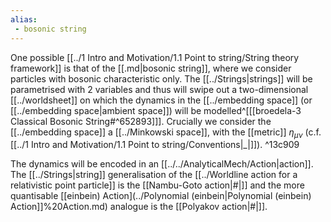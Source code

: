 ```yaml
---
alias:
 - bosonic string
---
```


One possible [[../1 Intro and Motivation/1.1 Point to string/String theory framework]] is that of the [[.md|bosonic string]], where we consider particles with bosonic characteristic only. The [[../Strings|strings]] will be parametrised with 2 variables and thus will swipe out a two-dimensional [[../worldsheet]] on which the dynamics in the [[../embedding space]] (or [[../embedding space|ambient space]]) will be modelled^[[[broedela-3 Classical Bosonic String#^652893]]]. Crucially we consider the [[../embedding space]] a [[../Minkowski space]], with the [[metric]] $\eta_{\mu \nu}$    (c.f. [[../1 Intro and Motivation/1.1 Point to string/Conventions|_|]]). ^13c909

The dynamics will be encoded in an [[../../AnalyticalMech/Action|action]]. The [[../Strings|string]] generalisation of the [[../Worldline action for a relativistic point particle]] is the [[Nambu-Goto action|#|]] and the more quantisable [[einbein) Action](../Polynomial (einbein|Polynomial (einbein) Action]]%20Action.md) analogue is the [[Polyakov action|#|]].

